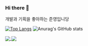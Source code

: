 ### Hi there 👋

<!--
**soft-jun/soft-jun** is a ✨ _special_ ✨ repository because its `README.md` (this file) appears on your GitHub profile.

Here are some ideas to get you started:

- 🔭 I’m currently working on ...
- 🌱 I’m currently learning ...
- 👯 I’m looking to collaborate on ...
- 🤔 I’m looking for help with ...
- 💬 Ask me about ...
- 📫 How to reach me: ...
- 😄 Pronouns: ...
- ⚡ Fun fact: ...
-->
개발과 기획을 좋아하는 준영입니당






[![Top Langs](https://github-readme-stats.vercel.app/api/top-langs/?username=soft-jun&layout=compact)](https://github.com/soft-jun/github-readme-stats)
![Anurag's GitHub stats](https://github-readme-stats.vercel.app/api?username=soft-jun&show_icons=true&theme=radical)

<a href="https://github.com/soft-jun/github-readme-stats">
  <img align="center" src="https://github-readme-stats.vercel.app/api/pin/?username=soft-jun&repo=github-readme-stats" />
</a>
<a href="https://github.com/soft-jun/convoychat">
  <img align="center" src="https://github-readme-stats.vercel.app/api/pin/?username=soft-jun&repo=convoychat" />
</a>






